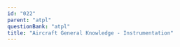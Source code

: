 ```yaml
---
id: "022"
parent: "atpl"
questionBank: "atpl"
title: "Aircraft General Knowledge - Instrumentation"
---
```

